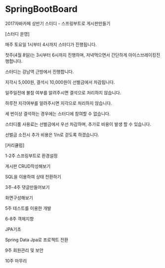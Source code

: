 # SpringBootBoard
2017자바카페 상반기 스터디 - 스프링부트로 게시판만들기

[스터디 운영]

매주 토요일 1시부터 4시까지 스터디가 진행됩니다.

첫주(4월 8일)는 3시부터 6시까지 진행하며, 저녁먹으면서 간단하게 아이스브레이킹진행합니다.

스터디는 강남역 근방에서 진행합니다.

지각시 5,000원, 결석시 10,000원이 선벌금에서 차감됩니다.

일주일전에 불참 여부를 알려주시면 결석으로 처리하지 않습니다.

하루전 지각여부를 알려주시면 지각으로 처리하지 않습니다.

세 번이상 결석하는 경우에는 스터디에 참여할 수 없습니다.

스터디룸 사용료는 선벌금에서 우선 차감하며, 추가로 비용이 발생 할 수 있습니다.

선벌금 소진시 추가 비용은 1/n로 걷도록 하겠습니다.

[커리큘럼]

1-2주
스프링부트로 환경설정

게시판 CRUD작성해보기

SQL을 이용하여 상태 전환하기

3주-4주
댓글만들어보기

화면구성해보기

5주
테스트를 이용한 개발

6-8주
객체지향

JPA기초

Spring Data Jpa로 프로젝트 전환

9주
회원관리 및 보안

10주
마무리
